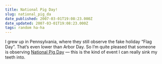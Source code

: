 ```yaml
---
title: National Pig Day!
slug: national_pig_da
date_published: 2007-03-01T19:08:23.000Z
date_updated: 2007-03-01T19:08:23.000Z
tags: random ha-ha
---
```


I grew up in Pennsylvania, where they still observe the fake holiday “Flag Day”. That’s even lower than Arbor Day. So I’m quite pleased that someone is observing [National Pig Day](http://www.seriouseats.com/) — this is the kind of event I can really sink my teeth into.
